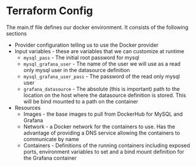 # Terraform Config

The main.tf file defines our docker environment.  It consists of the following sections

* Provider configuration telling us to use the Docker provider
* Input variables - these are variables that we can customize at runtime
   * `mysql_pass` - The initial root password for mysql
   * `mysql_grafana_user` - The name of the user we will use as a read only mysql user in the datasource definition
   * `mysql_grafana_user_pass` - The password of the read only mysql user
   * `grafana_datasource` - The absolute (this is important) path to the location on the host where the datasource definition is stored.  This will be bind mounted to a path on the container
* Resources
   * Images - the base images to pull from DockerHub for MySQL and Grafana
   * Network - a Docker network for the containers to use.  Has the advantage of providing a DNS service allowing the containers to communicate by name
   * Containers - Definitions of the running containers including exposed ports, environment variables to set and a bind mount definition for the Grafana container
